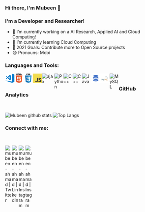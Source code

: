 ### Hi there, I'm Mubeen 👋

<!--
**MubeenAhmad571/MubeenAhmad571** is a ✨ _special_ ✨ repository because its `README.md` (this file) appears on your GitHub profile.

Here are some ideas to get you started:

- 👯 I’m looking to collaborate on ...
- 🤔 I’m looking for help with ...
- 💬 Ask me about ...
- 📫 How to reach me: ...
- 😄 Pronouns: ...
- ⚡ Fun fact: ...
-->
### I'm a Developer and Researcher!
- 🔭 I’m currently working on a AI Research, Applied AI and Cloud Computing!
- 🌱 I’m currently learning Cloud Computing
- 🥅 2021 Goals: Contribute more to Open Source projects
- 😄 Pronouns: Mobi

### Languages and Tools:

<img align="left" alt="Visual Studio Code" width="30px" src="https://raw.githubusercontent.com/github/explore/80688e429a7d4ef2fca1e82350fe8e3517d3494d/topics/visual-studio-code/visual-studio-code.png" />
<img align="left" alt="HTML5" width="30px" src="https://raw.githubusercontent.com/github/explore/80688e429a7d4ef2fca1e82350fe8e3517d3494d/topics/html/html.png" />
<img align="left" alt="CSS3" width="30px" src="https://raw.githubusercontent.com/github/explore/80688e429a7d4ef2fca1e82350fe8e3517d3494d/topics/css/css.png" />
 <img align="left" alt="JavaScript" width="30px" src="https://raw.githubusercontent.com/github/explore/80688e429a7d4ef2fca1e82350fe8e3517d3494d/topics/javascript/javascript.png" />
 <img align="left" alt="ajax" width="40px" src="https://miro.medium.com/max/800/1*BBYoIy6qy2jmBtOMJx7Ndw.png" />
 <img align="left" alt="Python" width="30px" src="https://www.pngitem.com/pimgs/m/31-312064_programming-icon-png-python-logo-512-transparent-png.png" />
 
<img align="left" alt="C++" width="30px" src="https://freepngimg.com/thumb/c++/2-2-c++-png-clipart.png" />
<img align="left" alt="C++" width="30px" src="https://brandslogos.com/wp-content/uploads/thumbs/php-logo-vector.svg" />
<img align="left" alt="Java" width="30px" src="https://banner2.cleanpng.com/20181122/krs/kisspng-java-programming-language-selenium-computer-softwa-july-2-16-halab-4-dev-5bf78387a7bb41.028192901542947719687.jpg" /> 
<img align="left" alt="SQL" width="30px" src="https://raw.githubusercontent.com/github/explore/80688e429a7d4ef2fca1e82350fe8e3517d3494d/topics/sql/sql.png" />
<img align="left" alt="MySQL" width="30px" src="https://raw.githubusercontent.com/github/explore/80688e429a7d4ef2fca1e82350fe8e3517d3494d/topics/mysql/mysql.png" />
<img align="left" alt="MySQL" width="30px" src="https://i.pinimg.com/originals/95/b7/e1/95b7e17b5161175de4fe88b1b2602236.png" />


<br>


### GitHub Analytics
<br>

![Mubeen github stats](https://github-readme-stats.vercel.app/api?username=MubeenAhmad571&count_private=true&show_icons=true)
![Top Langs](https://github-readme-stats.vercel.app/api/top-langs/?username=MubeenAhmad571&layout=compact&langs_count=16)
### Connect with me:
<br>

 
[<img align="left" alt="mubeen-ahmad | Twitter" width="22px" src="https://cdn.jsdelivr.net/npm/simple-icons@v3/icons/twitter.svg" />](https://twitter.com/MubeenAhmad571)
[<img align="left" alt="mubeen-ahmad | LinkedIn" width="22px" src="https://cdn.jsdelivr.net/npm/simple-icons@v3/icons/linkedin.svg" />](https://www.linkedin.com/in/mubeen-ahmad-8a7019195/)
[<img align="left" alt="mubeen-ahmad | Instagram" width="22px" src="https://cdn.jsdelivr.net/npm/simple-icons@v3/icons/instagram.svg" />](https://www.instagram.com/mubeenahmad571/?hl=en)
[<img align="left" alt="mubeen-ahmad | Instagram" width="22px" src="https://developers.google.com/site-assets/images/home/google_developers_logo.png" />](https://developers.google.com/profile/u/105394491429828913065?hl=en)

<br>




